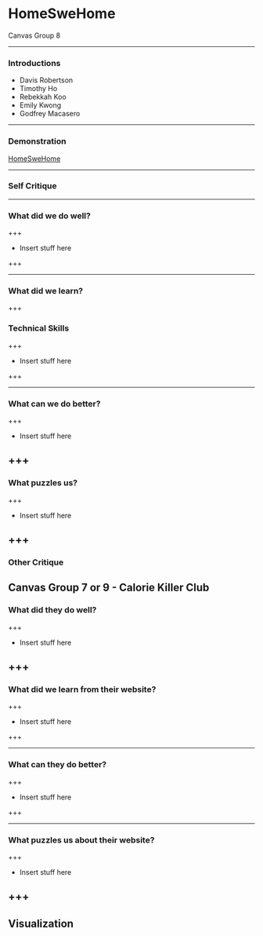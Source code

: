 # HomeSweHome

Canvas Group 8

---

### Introductions

- Davis Robertson
- Timothy Ho
- Rebekkah Koo
- Emily Kwong
- Godfrey Macasero

---

### Demonstration

[HomeSweHome](http://homeswehome.me)


---

### Self Critique

---

### What did we do well?

+++
- Insert stuff here

+++

---
### What did we learn?

+++
### Technical Skills
+++

- Insert stuff here

+++

---
### What can we do better?
+++

- Insert stuff here

+++
---
### What puzzles us?
+++

- Insert stuff here

+++
---
### Other Critique

Canvas Group 7 or 9 - Calorie Killer Club
---
### What did they do well?

+++

- Insert stuff here

+++
---

### What did we learn from their website?
+++

- Insert stuff here

+++

---

### What can they do better?

+++

- Insert stuff here

+++

---

### What puzzles us about their website?

+++

- Insert stuff here

+++
---

## Visualization